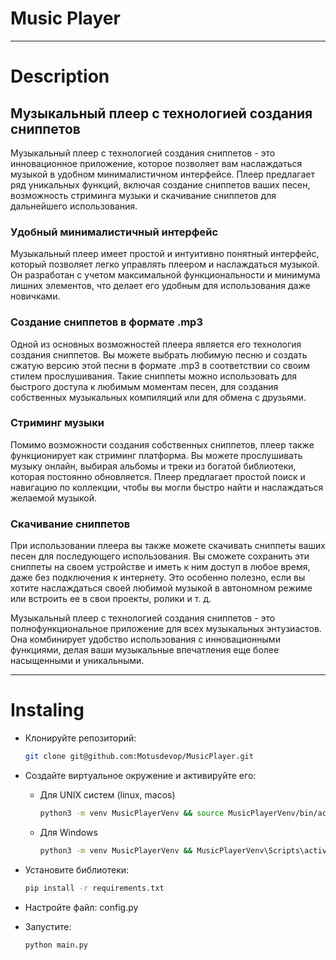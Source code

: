 # Music Player

---

# Description

## Музыкальный плеер с технологией создания сниппетов

Музыкальный плеер с технологией создания сниппетов - это инновационное приложение, которое позволяет вам наслаждаться музыкой в удобном минималистичном интерфейсе. Плеер предлагает ряд уникальных функций, включая создание сниппетов ваших песен, возможность стриминга музыки и скачивание сниппетов для дальнейшего использования.

### Удобный минималистичный интерфейс
Музыкальный плеер имеет простой и интуитивно понятный интерфейс, который позволяет легко управлять плеером и наслаждаться музыкой. Он разработан с учетом максимальной функциональности и минимума лишних элементов, что делает его удобным для использования даже новичками.

### Создание сниппетов в формате .mp3
Одной из основных возможностей плеера является его технология создания сниппетов. Вы можете выбрать любимую песню и создать сжатую версию этой песни в формате .mp3 в соответствии со своим стилем прослушивания. Такие сниппеты можно использовать для быстрого доступа к любимым моментам песен, для создания собственных музыкальных компиляций или для обмена с друзьями.

### Стриминг музыки
Помимо возможности создания собственных сниппетов, плеер также функционирует как стриминг платформа. Вы можете прослушивать музыку онлайн, выбирая альбомы и треки из богатой библиотеки, которая постоянно обновляется. Плеер предлагает простой поиск и навигацию по коллекции, чтобы вы могли быстро найти и наслаждаться желаемой музыкой.

### Скачивание сниппетов
При использовании плеера вы также можете скачивать сниппеты ваших песен для последующего использования. Вы сможете сохранить эти сниппеты на своем устройстве и иметь к ним доступ в любое время, даже без подключения к интернету. Это особенно полезно, если вы хотите наслаждаться своей любимой музыкой в автономном режиме или встроить ее в свои проекты, ролики и т. д.

Музыкальный плеер с технологией создания сниппетов - это полнофункциональное приложение для всех музыкальных энтузиастов. Она комбинирует удобство использования с инновационными функциями, делая ваши музыкальные впечатления еще более насыщенными и уникальными.


---

# Instaling

* Клонируйте репозиторий:

  ```bash
  git clone git@github.com:Motusdevop/MusicPlayer.git
  ```

* Создайте виртуальное окружение и активируйте его:
  
  * Для UNIX систем (linux, macos)
    ```bash
    python3 -m venv MusicPlayerVenv && source MusicPlayerVenv/bin/activate
    ```
  * Для Windows
    ```bash
    python3 -m venv MusicPlayerVenv && MusicPlayerVenv\Scripts\activate
    ```

* Установите библиотеки:
  ```bash
  pip install -r requirements.txt
  ```
* Настройте файл: config.py

* Запустите:

  ```bash
  python main.py
  ```
